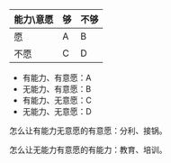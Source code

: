  能力\意愿 | 够 | 不够
-- | -- | --
愿 | A | B 
不愿 | C | D

- 有能力、有意愿：A
- 无能力、有意愿：B
- 有能力、无意愿：C
- 无能力、无意愿：D

怎么让有能力无意愿的有意愿：分利、接锅。

怎么让无能力有意愿的有能力：教育、培训。
